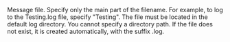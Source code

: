 Message file. Specify only the main part of the filename. For example, to log to the Testing.log file, specify "Testing". The file must be located in the default log directory. You cannot specify a directory path.
If the file does not exist, it is created automatically, with the suffix .log.

